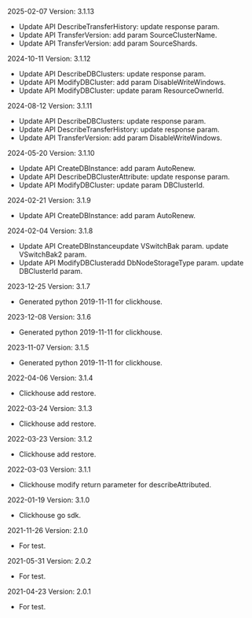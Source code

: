 2025-02-07 Version: 3.1.13
- Update API DescribeTransferHistory: update response param.
- Update API TransferVersion: add param SourceClusterName.
- Update API TransferVersion: add param SourceShards.


2024-10-11 Version: 3.1.12
- Update API DescribeDBClusters: update response param.
- Update API ModifyDBCluster: add param DisableWriteWindows.
- Update API ModifyDBCluster: update param ResourceOwnerId.


2024-08-12 Version: 3.1.11
- Update API DescribeDBClusters: update response param.
- Update API DescribeTransferHistory: update response param.
- Update API TransferVersion: add param DisableWriteWindows.


2024-05-20 Version: 3.1.10
- Update API CreateDBInstance: add param AutoRenew.
- Update API DescribeDBClusterAttribute: update response param.
- Update API ModifyDBCluster: update param DBClusterId.


2024-02-21 Version: 3.1.9
- Update API CreateDBInstance: add param AutoRenew.


2024-02-04 Version: 3.1.8
- Update API CreateDBInstanceupdate VSwitchBak param.
update VSwitchBak2 param.
- Update API ModifyDBClusteradd DbNodeStorageType param.
update DBClusterId param.


2023-12-25 Version: 3.1.7
- Generated python 2019-11-11 for clickhouse.

2023-12-08 Version: 3.1.6
- Generated python 2019-11-11 for clickhouse.

2023-11-07 Version: 3.1.5
- Generated python 2019-11-11 for clickhouse.

2022-04-06 Version: 3.1.4
- Clickhouse add restore.

2022-03-24 Version: 3.1.3
- Clickhouse add restore.

2022-03-23 Version: 3.1.2
- Clickhouse add restore.

2022-03-03 Version: 3.1.1
- Clickhouse modify return parameter for describeAttributed.

2022-01-19 Version: 3.1.0
- Clickhouse go sdk.

2021-11-26 Version: 2.1.0
- For test.

2021-05-31 Version: 2.0.2
- For test.

2021-04-23 Version: 2.0.1
- For test.

